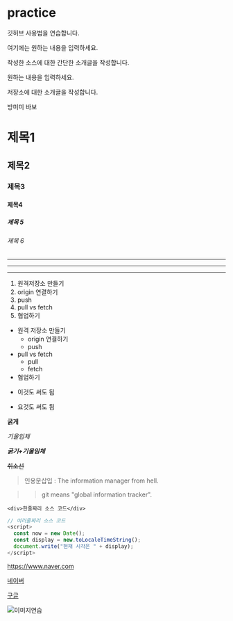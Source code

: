 # practice

깃허브 사용법을 연습합니다.

여기에는 원하는 내용을 입력하세요.

작성한 소스에 대한 간단한 소개글을 작성합니다.

원하는 내용을 입력하세요.

저장소에 대한 소개글을 작성합니다.

방미미 바보

# 제목1
## 제목2
### 제목3
#### 제목4
##### 제목 5
###### 제목 6

---
--------
- - -


1. 원격저장소 만들기
2. origin 연결하기
3. push
4. pull vs fetch
5. 협업하기

- 원격 저장소 만들기
  - origin 연결하기
  - push
- pull vs fetch
  - pull
  - fetch
- 협업하기

+ 이것도 써도 됨
* 요것도 써도 됨


**굵게**

*기울임체*

***굵기+기울임체***

~~취소선~~

> 인용문삽입 : The information manager from hell.

>> git means "global information tracker".

`<div>한줄짜리 소스 코드</div>`

```javascript
// 여러줄짜리 소스 코드
<script>
  const now = new Date();
  const display = new.toLocaleTimeString();
  document.write("현재 시각은 " + display);
</script>
```

<https://www.naver.com>

[네이버](https://www.naver.com)

[구글](https://www.google.com, "검색사이트")


![이미지연습](http://kyrieko.dothome.co.kr/images/first.jpg)



